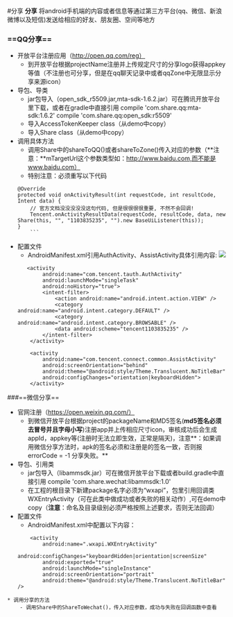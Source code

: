 #分享
**分享** 将android手机端的内容或者信息等通过第三方平台(qq、微信、新浪微博以及短信)发送给相应的好友、朋友圈、空间等地方
### ==QQ分享==
* 开放平台注册应用（http://open.qq.com/reg）
	- 到开放平台根据projectName注册并上传规定尺寸的分享logo获得appkey等值（不注册也可分享，但是在qq聊天记录中或者qqZone中无限显示分享来源icon）
* 导包、导类
	- jar包导入（open_sdk_r5509.jar,mta-sdk-1.6.2.jar）可在腾讯开放平台里下载，或者在gradle中直接引用 compile 'com.share.qq:mta-sdk:1.6.2' compile 'com.share.qq:open_sdk:r5509'
	- 导入AccessTokenKeeper class（从demo中copy）
	- 导入Share class（从demo中copy）
* 调用具体方法
	- 调用Share中的shareToQQ()或者shareToZone()传入对应的参数（**注意：**mTargetUrl这个参数类型如：http://www.baidu.com,而不能是www.baidu.com）
	- 特别注意：必须重写以下代码
	```
	@Override
    protected void onActivityResult(int requestCode, int resultCode, Intent data) {
        // 官方文档没没没没没这句代码, 但是很很很很重要, 不然不会回调!
        Tencent.onActivityResultData(requestCode, resultCode, data, new Share(this, "", "1103835235", "").new BaseUiListener(this));
    }
		```
* 配置文件
	- AndroidManifest.xml引用AuthActivity、AssistActivity具体引用内容:
	![](http://images.xiangwangolf.com/qq_share.jpg)
	```
	   <activity
            android:name="com.tencent.tauth.AuthActivity"
            android:launchMode="singleTask"
            android:noHistory="true">
            <intent-filter>
                <action android:name="android.intent.action.VIEW" />
                <category android:name="android.intent.category.DEFAULT" />
                <category android:name="android.intent.category.BROWSABLE" />
                <data android:scheme="tencent1103835235" />
            </intent-filter>
        </activity>
	```
	```
        <activity
            android:name="com.tencent.connect.common.AssistActivity"
            android:screenOrientation="behind"
            android:theme="@android:style/Theme.Translucent.NoTitleBar"
            android:configChanges="orientation|keyboardHidden">
        </activity>
	```

###==微信分享==
* 官网注册（https://open.weixin.qq.com/）
	- 到微信开放平台根据project的packageName和MD5签名(**md5签名必须去冒号并且字母小写**)注册app并上传相应尺寸icon，审核成功后会生成appId，appkey等(注册时无法立即生效，正常是隔天)，注意**：如果调用微信分享方法时，apk的签名必须和注册是的签名一致，否则报errorCode = -1 分享失败。**
* 导包、引用类
	- jar包导入（libammsdk.jar）可在微信开放平台下载或者build.gradle中直接引用 compile 'com.share.wechat:libammsdk:1.0'
	- 在工程的根目录下新建package名字必须为“wxapi”，包里引用回调类 WXEntryActivity（可在此类中做成功或者失败的相关动作）,可在demo中copy（**注意**：命名及目录级别必须严格按照上述要求，否则无法回调）
* 配置文件
	- AndroidManifest.xml中配置以下内容：
	```
        <activity
            android:name=".wxapi.WXEntryActivity"
            android:configChanges="keyboardHidden|orientation|screenSize"
            android:exported="true"
            android:launchMode="singleInstance"
            android:screenOrientation="portrait"
            android:theme="@android:style/Theme.Translucent.NoTitleBar" />
```
* 调用分享的方法
	- 调用Share中的ShareToWechat()，传入对应参数，成功与失败在回调函数中查看